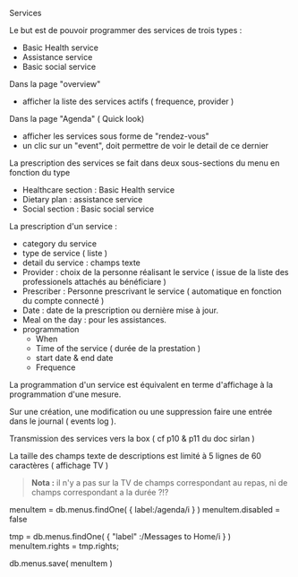 
Services

Le but est de pouvoir programmer des services de trois types :

  - Basic Health service
  - Assistance service
  - Basic social service
 
Dans la page "overview" 
  - afficher la liste des services actifs ( frequence, provider )

Dans la page "Agenda" ( Quick look)
  - afficher les services sous forme de "rendez-vous"
  - un clic sur un "event", doit permettre de voir le detail de ce dernier

La prescription des services se fait dans deux sous-sections du menu en fonction du type

  - Healthcare section : Basic Health service
  - Dietary plan : assistance service
  - Social section : Basic social service

La prescription d'un service :

  - category du service
  - type de service ( liste )
  - detail du service : champs texte
  - Provider : choix de la personne réalisant le service ( issue de la liste des professionels attachés au bénéficiare )
  - Prescriber : Personne prescrivant le service ( automatique en fonction du compte connecté )
  - Date : date de la prescription ou dernière mise à jour.
  - Meal on the day : pour les assistances.
  - programmation
    - When
    - Time of the service ( durée de la prestation )
    - start date & end date
    - Frequence 

La programmation d'un service est équivalent en terme d'affichage à la programmation d'une mesure.

Sur une création, une modification ou une suppression faire une entrée dans le journal ( events log ).

Transmission des services vers la box ( cf p10 & p11 du doc sirlan )
  
La taille des champs texte de descriptions est limité à 5 lignes de 60 caractères ( affichage TV )

> __Nota :__ il n'y a pas sur la TV de champs correspondant au repas, ni de champs correspondant a la durée ?!?

menuItem = db.menus.findOne( { label:/agenda/i } )
menuItem.disabled = false

tmp = db.menus.findOne( { "label" :/Messages to Home/i } )
menuItem.rights = tmp.rights;

db.menus.save( menuItem )

